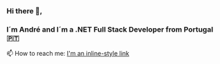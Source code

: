 ### Hi there 👋,
### I´m André and I´m a .NET Full Stack Developer from Portugal 🇵🇹


📫 How to reach me:
[I'm an inline-style link](https://www.linkedin.com/in/andr%C3%A9-amado-374aba18b)

<!--
**andreamadoo/andreamadoo** is a ✨ _special_ ✨ repository because its `README.md` (this file) appears on your GitHub profile.

Here are some ideas to get you started:

- 🔭 I’m currently working on ...
  🌱 I’m currently learning ...
- 👯 I’m looking to collaborate on ...
- 🤔 I’m looking for help with ...
- 💬 Ask me about ...
- 📫 How to reach me: ...
- 😄 Pronouns: ...
- ⚡ Fun fact: ...
-->
